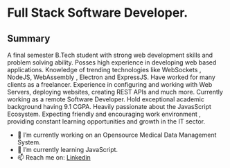 # Full Stack Software Developer.

## Summary
A final semester B.Tech student with strong web development skills and problem solving ability. Posses high experience in developing web based applications. Knowledge of trending technologies like WebSockets , NodeJS, WebAssembly , Electron and ExpressJS. Have worked for many clients as a freelancer. Experience in configuring and working with Web Servers, deploying websites, creating REST APIs and much more. Currently working as a remote Software Developer. Hold exceptional academic background having 9.1 CGPA. Heavily passionate about the JavasScript Ecosystem. Expecting friendly and encouraging work environment , providing constant learning opportunities and growth in the IT sector. 


- 🔭 I’m currently working on an Opensource Medical Data Management System.
- 🌱 I’m currently learning JavaScript.
- 📫 Reach me on: [Linkedin](https://www.linkedin.com/in/hyderdevelops/) 
